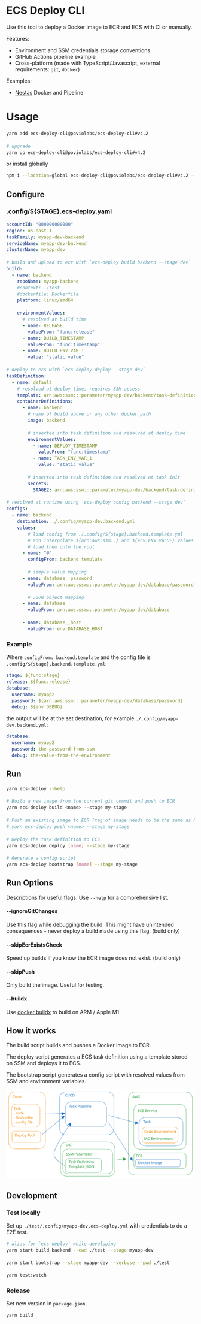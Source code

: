 # ECS Deploy CLI

Use this tool to deploy a Docker image to ECR and ECS with CI or manually.

Features:

- Environment and SSM credentials storage conventions
- GitHub Actions pipeline example
- Cross-platform (made with TypeScript/Javascript, external requirements: `git`, `docker`)


Examples:

- [NestJs](./examples/nestjs) Docker and Pipeline

# Usage

```bash
yarn add ecs-deploy-cli@poviolabs/ecs-deploy-cli#v4.2

# upgrade
yarn up ecs-deploy-cli@poviolabs/ecs-deploy-cli#v4.2
```

or install globally

```bash
npm i --location=global ecs-deploy-cli@poviolabs/ecs-deploy-cli#v4.2 --force
```

## Configure

### .config/${STAGE}.ecs-deploy.yaml
```yaml
accountId: "000000000000"
region: us-east-1
taskFamily: myapp-dev-backend
serviceName: myapp-dev-backend
clusterName: myapp-dev

# build and upload to ecr with `ecs-deploy build backend --stage dev`
build:
  - name: backend
    repoName: myapp-backend
    #context: ./test
    #dockerfile: Dockerfile
    platform: linux/amd64
      
    environmentValues:
      # resolved at build time
      - name: RELEASE
        valueFrom: "func:release"
      - name: BUILD_TIMESTAMP
        valueFrom: "func:timestamp"
      - name: BUILD_ENV_VAR_1
        value: "static value"

# deploy to ecs with `ecs-deploy deploy --stage dev`
taskDefinition:
  - name: default
    # resolved at deploy time, requires SSM access
    template: arn:aws:ssm:::parameter/myapp-dev/backend/task-definition
    containerDefinitions:
      - name: backend
        # name of build above or any other docker path
        image: backend

        # inserted into task definition and resolved at deploy time
        environmentValues:
          - name: DEPLOY_TIMESTAMP
            valueFrom: "func:timestamp"
          - name: TASK_ENV_VAR_1
            value: "static value"
          
        # inserted into task definition and resolved at task init
        secrets:
          STAGE2: arn:aws:ssm:::parameter/myapp-dev/backend/task-definition

# resolved at runtime using `ecs-deploy config backend --stage dev`
configs:
  - name: backend
    destination: ./.config/myapp-dev.backend.yml
    values:
        # load config from ./.config/${stage}.backend.template.yml
        # and interpolate ${arn:aws:ssm..} and ${env:ENV_VALUE} values
        # load them onto the root
      - name: "@"
        configFrom: backend.template

        # simple value mapping
      - name: database__password
        valueFrom: arn:aws:ssm:::parameter/myapp-dev/database/password
        
        # JSON object mapping
      - name: database
        valueFrom: arn:aws:ssm:::parameter/myapp-dev/database
        
      - name: database__host
        valueFrom: env:DATABASE_HOST
```

### Example

Where `configFrom: backend.template` and the config file is `.config/${stage}.backend.template.yml`:

```yaml
stage: ${func:stage}
release: ${func:release}
database:
  username: myapp2
  password: ${arn:aws:ssm:::parameter/myapp-dev/database/password}
  debug: ${env:DEBUG}
```

the output will be at the set destination, for example `./.config/myapp-dev.backend.yml`:

```yaml
database:
  username: myapp2
  password: the-password-from-ssm
  debug: the-value-from-the-environment
```


## Run

```bash
yarn ecs-deploy --help

# Build a new image from the current git commit and push to ECR 
yarn ecs-deploy build <name> --stage my-stage

# Push an existing image to ECR (tag of image needs to be the same as RELEASE or the git commit hash )
# yarn ecs-deploy push <name> --stage my-stage

# Deploy the task definition to ECS
yarn ecs-deploy deploy [name] --stage my-stage

# Generate a config script
yarn ecs-deploy bootstrap [name] --stage my-stage
```

## Run Options

Descriptions for useful flags. Use `--help` for a comprehensive list.

#### --ignoreGitChanges

Use this flag while debugging the build. This might have unintended consequences - never deploy a build made using this flag. (build only)

#### --skipEcrExistsCheck

Speed up builds if you know the ECR image does not exist. (build only)

#### --skipPush

Only build the image. Useful for testing.

#### --buildx

Use [docker buildx](https://docs.docker.com/buildx/working-with-buildx/) to build on ARM / Apple M1.

## How it works

The build script builds and pushes a Docker image to ECR. 

The deploy script generates a ECS task definition using a template stored on SSM and deploys it to ECS.

The bootstrap script generates a config script with resolved values from SSM and environment variables.

<img src="./docs/arch-overview.svg">

## Development

### Test locally

Set up `./test/.config/myapp-dev.ecs-deploy.yml` with credentials to do a E2E test.

```bash
# alias for `ecs-deploy` while developing
yarn start build backend --cwd ./test --stage myapp-dev

yarn start bootstrap --stage myapp-dev --verbose --pwd ./test

yarn test:watch
```

### Release

Set new version in `package.json`.

```bash
yarn build
```
